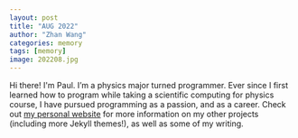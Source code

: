 ```yaml
---
layout: post
title: "AUG 2022"
author: "Zhan Wang"
categories: memory
tags: [memory]
image: 202208.jpg
---
```


Hi there! I'm Paul. I’m a physics major turned programmer. Ever since I first learned how to program while taking a scientific computing for physics course, I have pursued programming as a passion, and as a career. Check out [my personal website](https://www.lenpaul.com/) for more information on my other projects (including more Jekyll themes!), as well as some of my writing.
